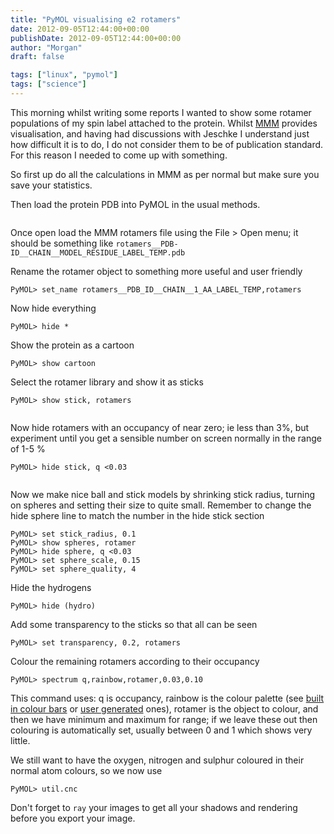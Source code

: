 ```yaml
---
title: "PyMOL visualising e2 rotamers"
date: 2012-09-05T12:44:00+00:00
publishDate: 2012-09-05T12:44:00+00:00
author: "Morgan"
draft: false

tags: ["linux", "pymol"]
tags: ["science"]
---
```


This morning whilst writing some reports I wanted to show some rotamer populations of my spin label attached to the protein. Whilst [MMM](http://www.epr.ethz.ch/software/index) provides visualisation, and having had discussions with Jeschke I understand just how difficult it is to do, I do not consider them to be of publication standard. For this reason I needed to come up with something.

So first up do all the calculations in MMM as per normal but make sure you save your statistics.

Then load the protein PDB into PyMOL in the usual methods.

<image>

Once open load the MMM rotamers file using the File > Open menu; it should be something like `rotamers__PDB-ID__CHAIN__MODEL_RESIDUE_LABEL_TEMP.pdb`


Rename the rotamer object to something more useful and user friendly
```
PyMOL> set_name rotamers__PDB_ID__CHAIN__1_AA_LABEL_TEMP,rotamers
```

Now hide everything
```
PyMOL> hide *
```

Show the protein as a cartoon
```
PyMOL> show cartoon
```

Select the rotamer library and show it as sticks
```
PyMOL> show stick, rotamers
```

<image>

Now hide rotamers with an occupancy of near zero; ie less than 3%, but experiment until you get a sensible number on screen normally in the range of 1-5 %
```
PyMOL> hide stick, q <0.03
```

<image>

Now we make nice ball and stick models by shrinking stick radius, turning on spheres and setting their size to quite small. Remember to change the hide sphere line to match the number in the hide stick section
```
PyMOL> set stick_radius, 0.1
PyMOL> show spheres, rotamer
PyMOL> hide sphere, q <0.03
PyMOL> set sphere_scale, 0.15
PyMOL> set sphere_quality, 4
```

Hide the hydrogens
```
PyMOL> hide (hydro)
```

Add some transparency to the sticks so that all can be seen
```
PyMOL> set transparency, 0.2, rotamers
```

Colour the remaining rotamers according to their occupancy
```
PyMOL> spectrum q,rainbow,rotamer,0.03,0.10
```

This command uses: q is occupancy, rainbow is the colour palette (see [built in colour bars](http://www.pymolwiki.org/index.php/Spectrum) or [user generated](http://www.pymolwiki.org/index.php/Palette_Colorbars) ones), rotamer is the object to colour, and then we have minimum and maximum for range; if we leave these out then colouring is automatically set, usually between 0 and 1 which shows very little.

We still want to have the oxygen, nitrogen and sulphur coloured in their normal atom colours, so we now use
```
PyMOL> util.cnc
```

Don't forget to `ray` your images to get all your shadows and rendering before you export your image.

